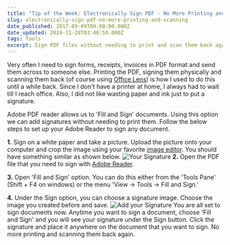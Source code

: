 ```yaml
---
title: "Tip of the Week: Electronically Sign PDF - No More Printing and Scanning"
slug: electronically-sign-pdf-no-more-printing-and-scanning
date_published: 2017-09-09T00:00:00.000Z
date_updated: 2024-11-28T03:40:59.000Z
tags: Tools
excerpt: Sign PDF files without needing to print and scan them back again.
---
```


Very often I need to sign forms, receipts, invoices in PDF format and send them across to someone else. Printing the PDF, signing them physically and scanning them back (of course using [Office Lens](__GHOST_URL__/blog/office-lens-scan-documents-with-your-phone/)) is how I used to do this until a while back. Since I don't have a printer at home, I always had to wait till I reach office. Also, I did not like wasting paper and ink just to put a signature.

Adobe PDF reader allows us to 'Fill and Sign' documents. Using this option we can add signatures without needing to print them. Follow the below steps to set up your Adobe Reader to sign any document.

**1.** Sign on a white paper and take a picture. Upload the picture onto your computer and crop the image using your favorite [image editor](__GHOST_URL__/blog/paint-dot-net/). You should have something similar as shown below.
![Your Signature](__GHOST_URL__/content/images/pdf_signature.png)
**2.** Open the PDF file that you need to sign with [Adobe Reader](https://get.adobe.com/reader/).

**3.** Open 'Fill and Sign' option. You can do this either from the 'Tools Pane' (Shift + F4 on windows) or the menu 'View -> Tools -> Fill and Sign.'

**4.** Under the Sign option, you can choose a signature image. Choose the image you created before and save.
![Add your Signature](__GHOST_URL__/content/images/adobe_add_sign.png)
You are all set to sign documents now. Anytime you want to sign a document, choose 'Fill and Sign' and you will see your signature under the Sign button. Click the signature and place it anywhere on the document that you want to sign. No more printing and scanning them back again.
